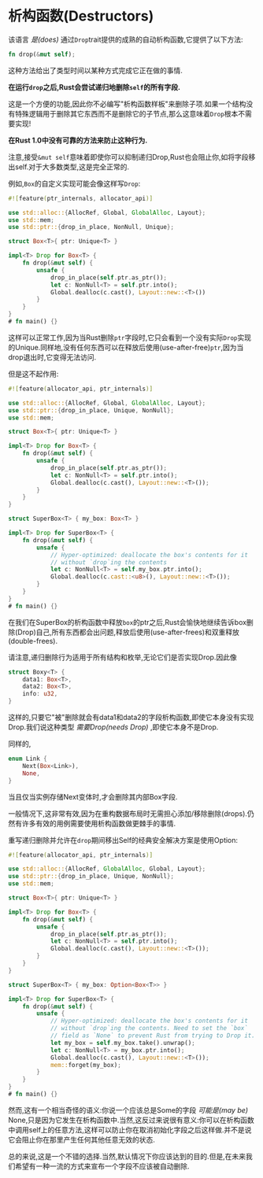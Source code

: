 # 析构函数(Destructors)

该语言 *是(does)* 通过`Drop`trait提供的成熟的自动析构函数,它提供了以下方法:

```Rust
fn drop(&mut self);
```

这种方法给出了类型时间以某种方式完成它正在做的事情.

**在运行`drop`之后,Rust会尝试递归地删除`self`的所有字段.**

这是一个方便的功能,因此你不必编写"析构函数样板"来删除子项.如果一个结构没有特殊逻辑用于删除其它东西而不是删除它的子节点,那么这意味着`Drop`根本不需要实现!

**在Rust 1.0中没有可靠的方法来防止这种行为.**

注意,接受`&mut self`意味着即使你可以抑制递归Drop,Rust也会阻止你,如将字段移出self.对于大多数类型,这是完全正常的.

例如,`Box`的自定义实现可能会像这样写`Drop`:

```Rust
#![feature(ptr_internals, allocator_api)]

use std::alloc::{AllocRef, Global, GlobalAlloc, Layout};
use std::mem;
use std::ptr::{drop_in_place, NonNull, Unique};

struct Box<T>{ ptr: Unique<T> }

impl<T> Drop for Box<T> {
    fn drop(&mut self) {
        unsafe {
            drop_in_place(self.ptr.as_ptr());
            let c: NonNull<T> = self.ptr.into();
            Global.dealloc(c.cast(), Layout::new::<T>())
        }
    }
}
# fn main() {}
```

这样可以正常工作,因为当Rust删除`ptr`字段时,它只会看到一个没有实际`Drop`实现的Unique.同样地,没有任何东西可以在释放后使用(use-after-free)`ptr`,因为当drop退出时,它变得无法访问.

但是这不起作用:

```Rust
#![feature(allocator_api, ptr_internals)]

use std::alloc::{AllocRef, Global, GlobalAlloc, Layout};
use std::ptr::{drop_in_place, Unique, NonNull};
use std::mem;

struct Box<T>{ ptr: Unique<T> }

impl<T> Drop for Box<T> {
    fn drop(&mut self) {
        unsafe {
            drop_in_place(self.ptr.as_ptr());
            let c: NonNull<T> = self.ptr.into();
            Global.dealloc(c.cast(), Layout::new::<T>());
        }
    }
}

struct SuperBox<T> { my_box: Box<T> }

impl<T> Drop for SuperBox<T> {
    fn drop(&mut self) {
        unsafe {
            // Hyper-optimized: deallocate the box's contents for it
            // without `drop`ing the contents
            let c: NonNull<T> = self.my_box.ptr.into();
            Global.dealloc(c.cast::<u8>(), Layout::new::<T>());
        }
    }
}
# fn main() {}
```

在我们在SuperBox的析构函数中释放`box`的ptr之后,Rust会愉快地继续告诉box删除(Drop)自己,所有东西都会出问题,释放后使用(use-after-frees)和双重释放(double-frees).

请注意,递归删除行为适用于所有结构和枚举,无论它们是否实现Drop.因此像

```Rust
struct Boxy<T> {
    data1: Box<T>,
    data2: Box<T>,
    info: u32,
}
```

这样的,只要它"被"删除就会有data1和data2的字段析构函数,即使它本身没有实现Drop.我们说这种类型 *需要Drop(needs Drop)* ,即使它本身不是Drop.

同样的,

```Rust
enum Link {
    Next(Box<Link>),
    None,
}
```

当且仅当实例存储Next变体时,才会删除其内部Box字段.

一般情况下,这非常有效,因为在重构数据布局时无需担心添加/移除删除(drops).仍然有许多有效的用例需要使用析构函数做更棘手的事情.

重写递归删除并允许在`drop`期间移出Self的经典安全解决方案是使用Option:

```Rust
#![feature(allocator_api, ptr_internals)]

use std::alloc::{AllocRef, GlobalAlloc, Global, Layout};
use std::ptr::{drop_in_place, Unique, NonNull};
use std::mem;

struct Box<T>{ ptr: Unique<T> }

impl<T> Drop for Box<T> {
    fn drop(&mut self) {
        unsafe {
            drop_in_place(self.ptr.as_ptr());
            let c: NonNull<T> = self.ptr.into();
            Global.dealloc(c.cast(), Layout::new::<T>());
        }
    }
}

struct SuperBox<T> { my_box: Option<Box<T>> }

impl<T> Drop for SuperBox<T> {
    fn drop(&mut self) {
        unsafe {
            // Hyper-optimized: deallocate the box's contents for it
            // without `drop`ing the contents. Need to set the `box`
            // field as `None` to prevent Rust from trying to Drop it.
            let my_box = self.my_box.take().unwrap();
            let c: NonNull<T> = my_box.ptr.into();
            Global.dealloc(c.cast(), Layout::new::<T>());
            mem::forget(my_box);
        }
    }
}
# fn main() {}
```

然而,这有一个相当奇怪的语义:你说一个应该总是Some的字段 *可能是(may be)* None,只是因为它发生在析构函数中.当然,这反过来说很有意义:你可以在析构函数中调用self上的任意方法,这样可以防止你在取消初始化字段之后这样做.并不是说它会阻止你在那里产生任何其他任意无效的状态.

总的来说,这是一个不错的选择.当然,默认情况下你应该达到的目的.但是,在未来我们希望有一种一流的方式来宣布一个字段不应该被自动删除.
